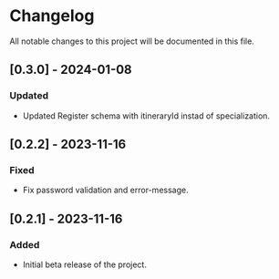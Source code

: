 # Changelog

All notable changes to this project will be documented in this file.

## [0.3.0] - 2024-01-08

### Updated

- Updated Register schema with itineraryId instad of specialization.

## [0.2.2] - 2023-11-16

### Fixed

- Fix password validation and error-message.

## [0.2.1] - 2023-11-16

### Added

- Initial beta release of the project.
